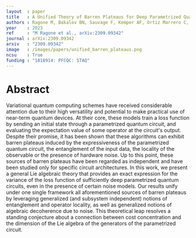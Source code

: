 ```yaml
---
layout  : paper
title   : A Unified Theory of Barren Plateaus for Deep Parametrized Quantum Circuits
authors : Ragone M, Bakalov BN, Sauvage F, Kemper AF, Ortiz Marrero C, Larocca M, Cerezo M
year    : 2023
ref     : "M Ragone et al., arXiv:2309.09342"
journal : arXiv:2309.09342
arxiv   : "2309.09342"
image   : /images/papers/unified_barren_plateaus.png
ncsu    : True
funding : "1818914: PFCQC: STAQ"
---
```


# Abstract
Variational quantum computing schemes have received considerable attention due to their high versatility and potential to make practical use of near-term quantum devices. At their core, these models train a loss function by sending an initial state through  a parametrized quantum circuit, and evaluating the expectation value of some operator at the circuit's output. Despite their promise, it has been shown that these algorithms can exhibit barren plateaus  induced by the expressiveness of the parametrized quantum circuit, the  entanglement of the input data, the locality of the observable or the presence of hardware noise. Up to this point, these sources of barren plateaus have been regarded as independent and have been studied only for specific circuit architectures. In this work, we present a general Lie algebraic theory that provides an exact expression for the variance of the loss function of sufficiently deep parametrized quantum circuits, even in the presence of certain noise models. Our results unify under one single framework all aforementioned sources of barren plateaus by leveraging generalized (and subsystem independent) notions of entanglement and operator locality, as well as generalized notions of algebraic decoherence due to noise. This theoretical leap resolves a standing conjecture about a connection between cost concentration and the dimension of the Lie algebra of the generators of the parametrized circuit.
